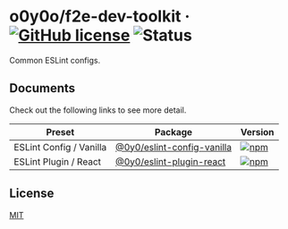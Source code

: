 # o0y0o/f2e-dev-toolkit · [![GitHub license](https://img.shields.io/badge/license-MIT-blue.svg)](https://github.com/o0y0o/f2e-dev-toolkit/blob/master/LICENSE) ![Status](https://github.com/o0y0o/f2e-dev-toolkit/workflows/Package/badge.svg)

Common ESLint configs.

## Documents

Check out the following links to see more detail.

| Preset  | Package | Version |
| ------- | ------- | ------- |
| ESLint Config / Vanilla | [@0y0/eslint-config-vanilla](https://github.com/o0y0o/f2e-dev-toolkit/tree/master/packages/eslint-config-vanilla) | [![npm](https://img.shields.io/npm/v/@0y0/eslint-config-vanilla.svg)](https://www.npmjs.com/package/@0y0/eslint-config-vanilla) |
| ESLint Plugin / React | [@0y0/eslint-plugin-react](https://github.com/o0y0o/f2e-dev-toolkit/tree/master/packages/eslint-plugin-react) | [![npm](https://img.shields.io/npm/v/@0y0/eslint-plugin-react.svg)](https://www.npmjs.com/package/@0y0/eslint-plugin-react) |

## License

[MIT](https://github.com/o0y0o/f2e-dev-toolkit/blob/master/LICENSE)
